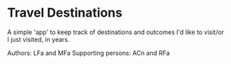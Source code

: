 # Travel Destinations

A simple 'app' to keep track of destinations and outcomes I'd like to visit/or I just visited,
in years.

Authors: LFa and MFa
Supporting persons: ACn and RFa